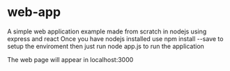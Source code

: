 # web-app
A simple web application example made from scratch in nodejs using express and react
Once you have nodejs installed use npm install --save to setup the enviroment
then just run node app.js to run the application

The web page will appear in localhost:3000
